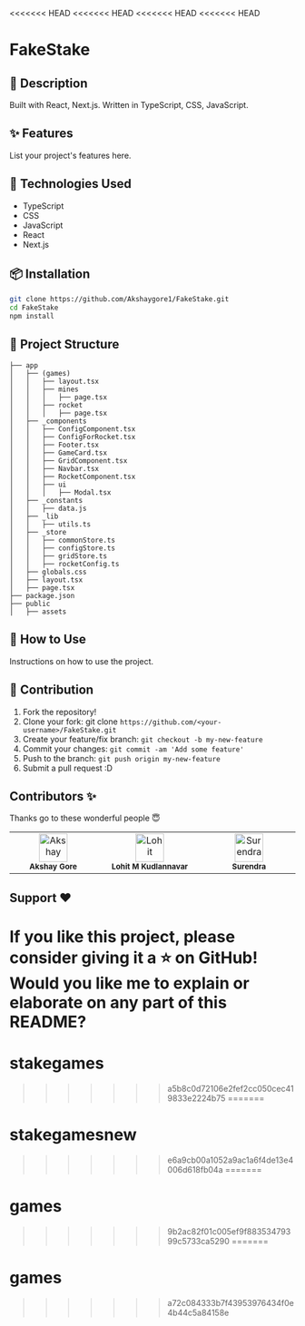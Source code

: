 <<<<<<< HEAD
<<<<<<< HEAD
<<<<<<< HEAD
<<<<<<< HEAD
# FakeStake

## 📝 Description
 Built with React, Next.js. Written in TypeScript, CSS, JavaScript.

## ✨ Features
List your project's features here.

## 🔧 Technologies Used
- TypeScript
- CSS
- JavaScript
- React
- Next.js

## 📦 Installation
```sh
git clone https://github.com/Akshaygore1/FakeStake.git
cd FakeStake
npm install
```
## 📂 Project Structure
```
├── app
│   ├── (games)
│   │   ├── layout.tsx
│   │   ├── mines
│   │   │   ├── page.tsx
│   │   ├── rocket
│   │   │   ├── page.tsx
│   ├── _components
│   │   ├── ConfigComponent.tsx
│   │   ├── ConfigForRocket.tsx
│   │   ├── Footer.tsx
│   │   ├── GameCard.tsx
│   │   ├── GridComponent.tsx
│   │   ├── Navbar.tsx
│   │   ├── RocketComponent.tsx
│   │   ├── ui
│   │   │   ├── Modal.tsx
│   ├── _constants
│   │   ├── data.js
│   ├── _lib
│   │   ├── utils.ts
│   ├── _store
│   │   ├── commonStore.ts
│   │   ├── configStore.ts
│   │   ├── gridStore.ts
│   │   ├── rocketConfig.ts
│   ├── globals.css
│   ├── layout.tsx
│   ├── page.tsx
├── package.json
├── public
│   ├── assets

```

## 🚀 How to Use
Instructions on how to use the project.

## 🤝 Contribution
 
1. Fork the repository!
2. Clone your fork: git clone `https://github.com/<your-username>/FakeStake.git`
3. Create your feature/fix branch: `git checkout -b my-new-feature`
4. Commit your changes: `git commit -am 'Add some feature'`
5. Push to the branch: `git push origin my-new-feature`
6. Submit a pull request :D

## Contributors ✨

Thanks go to these wonderful people 😇

<table>
  <tbody>
    <tr>
      <td align="center" valign="top" width="5%">
          <img src="https://avatars.githubusercontent.com/u/92959398?v=4" width="50px;" alt="Akshay"/>
          <br />
          <sub>
            <b>Akshay Gore</b>
          </sub>
        <br />
      </td>
            <td align="center" valign="top" width="5%">
          <img src="https://avatars.githubusercontent.com/u/83768627?v=4" width="50px;" alt="Lohit"/>
          <br />
          <sub>
            <b>Lohit M Kudlannavar</b>
          </sub>
        <br />
      </td>
        <td align="center" valign="top" width="5%">
          <img src="https://avatars.githubusercontent.com/u/121970162?v=4" width="50px;" alt="Surendra"/>
          <br />
          <sub>
            <b>Surendra</b>
          </sub>
        <br />
      </td>
    </tr>
  </tbody>
</table>

## Support ❤

 If you like this project, please consider giving it a ⭐️ on GitHub!
 Would you like me to explain or elaborate on any part of this README?
=======
# stakegames
>>>>>>> a5b8c0d72106e2fef2cc050cec419833e2224b75
=======
# stakegamesnew
>>>>>>> e6a9cb00a1052a9ac1a6f4de13e4006d618fb04a
=======
# games
>>>>>>> 9b2ac82f01c005ef9f88353479399c5733ca5290
=======
# games
>>>>>>> a72c084333b7f43953976434f0e4b44c5a84158e

